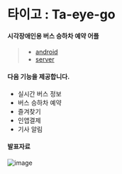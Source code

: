 # 타이고 : Ta-eye-go

#### 시각장애인용 버스 승하차 예약 어플
> - [android](https://github.com/Ta-eye-go/android)
> - [server](https://github.com/Ta-eye-go/server)

#### 다음 기능을 제공합니다.
- 실시간 버스 정보
- 버스 승하차 예약
- 즐겨찾기
- 인앱결제
- 기사 알림

#### 발표자료
![image](https://github.com/sw-jelly/Ta-eye-go/assets/72266806/04760574-e283-447e-80ff-6a377c4cf5a7)
